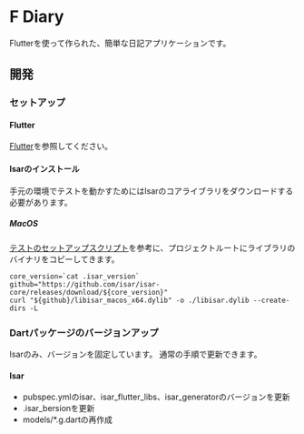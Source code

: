 # F Diary
Flutterを使って作られた、簡単な日記アプリケーションです。

## 開発
### セットアップ
#### Flutter
[Flutter](https://flutter.dev/)を参照してください。
#### Isarのインストール
手元の環境でテストを動かすためにはIsarのコアライブラリをダウンロードする必要があります。

##### MacOS
[テストのセットアップスクリプト](https://github.com/isar/isar/blob/main/packages/isar_test/tool/setup_tests.sh)を参考に、プロジェクトルートにライブラリのバイナリをコピーしてきます。

```console
core_version=`cat .isar_version`
github="https://github.com/isar/isar-core/releases/download/${core_version}"
curl "${github}/libisar_macos_x64.dylib" -o ./libisar.dylib --create-dirs -L
```

### Dartパッケージのバージョンアップ
Isarのみ、バージョンを固定しています。
通常の手順で更新できます。
#### Isar

- pubspec.ymlのisar、isar_flutter_libs、isar_generatorのバージョンを更新
- .isar_bersionを更新
- models/*.g.dartの再作成

